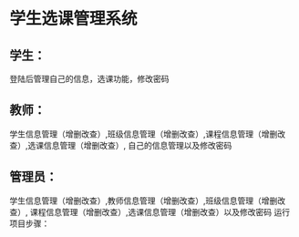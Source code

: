 # 学生选课管理系统

## 学生：
登陆后管理自己的信息，选课功能，修改密码

## 教师：
学生信息管理（增删改查）,班级信息管理（增删改查）,课程信息管理（增删改查）,选课信息管理（增删改查）,
自己的信息管理以及修改密码

## 管理员：
学生信息管理（增删改查）,教师信息管理（增删改查）,班级信息管理（增删改查）,
课程信息管理（增删改查）,选课信息管理（增删改查）以及修改密码
运行项目步骤：
